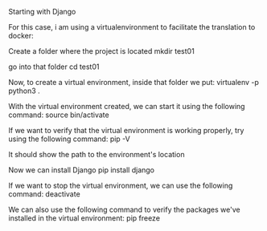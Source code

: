 Starting with Django

For this case, i am using a virtualenvironment to facilitate the translation to docker:

Create a folder where the project is located
mkdir test01

go into that folder
cd test01

Now, to create a virtual environment, inside that folder we put:
virtualenv -p python3 .

With the virtual environment created, we can start it using the following command:
source bin/activate

If we want to verify that the virtual environment is working properly, try using the following command:
pip -V

It should show the path to the environment's location

Now we can install Django
pip install django

If we want to stop the virtual environment, we can use the following command:
deactivate

We can also use the following command to verify the packages we've installed in the virtual environment:
pip freeze